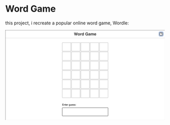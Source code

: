 # Word Game

this project, i recreate a popular online word game, Wordle:

![Demo showing the finished product, our Wordle clone](docs/wordle-demo.gif)
